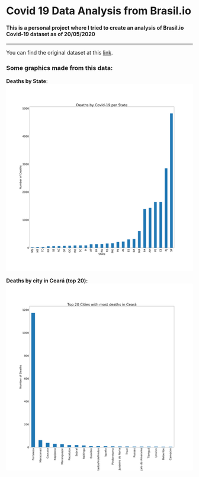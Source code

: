 # Covid 19 Data Analysis from Brasil.io

#### This is a personal project where I tried to create an analysis of Brasil.io Covid-19 dataset as of 20/05/2020
---

You can find the original dataset at this [link](https://www.kaggle.com/rafaelds/covid19-brasilio).


### Some graphics made from this data:
**Deaths by State**:![Deaths by state](./figures/deaths-per-state.png)

**Deaths by city in Ceará (top 20):**![Deaths by city in Ceará](./figures/deaths-ceara.png)